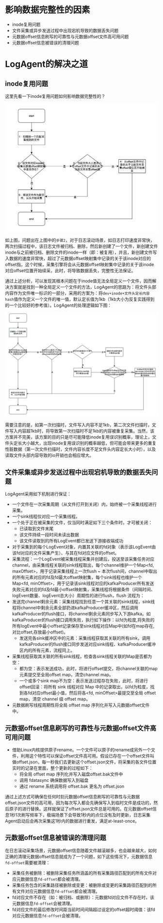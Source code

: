 # 影响数据完整性的因素

- inode复用问题
- 文件采集或异步发送过程中出现宕机导致的数据丢失问题
- 元数据offset信息刷写的可靠性与元数据offset文件高可用问题
- 元数据offset信息被错误的清理问题

# LogAgent的解决之道

## inode复用问题

这里先看一下inode复用问题如何影响数据完整性的？

![inode复用问题原因](assets/inode复用问题原因.png)

​	如上图，问题出在上图中的`步骤2`，对于日志滚动场景，如日志打印速度非常快，两次扫描过程中，该日志文件被归档、删除，然后新创建了一个文件，新创建文件inode与之前被归档、删除文件的inode一样（即：被复用），并且，新创建文件写入数据的速度非常快，超过了元数据offset映射集中记录的关于该inode对应的offset指，这个时候，采集引擎将会从元数据offset映射集中记录的关于该inode对应offset位置开始续采，此时，将导致数据丢失，完整性无法保证。

​	通过上述分析，可以发现其根本问题在于inode值无法全局定义一个文件，因而解决方案就是找到一种全局定义一个文件的方法，LogAgent的思路为：将文件头部内容作为文件唯一标识的一部分，采用的方案为：将`dev+inode+文件头定长内容hash`值作为定义一个文件的唯一值，默认定长值为1kb（1kb大小为反复实践得到的一个比较好的参考值）。LogAgent的处理逻辑如下图：

![inode复用问题-agent解决方案](assets/inode复用问题-agent解决方案.png)

​	需要注意的是，如第一次扫描时，文件写入内容不足1kb，第二次文件扫描时，文件写入内容超1kb时，将导致第一次扫描时不足1kb的内容被重复采集。当然，该方案并不完美，该方案的目的只是尽可能降低inode复用误识别概率，理论上，文件头定长大小越大，出现inode复用误识别的概率越低，但可能会带来更多的重复性脏数据（第一次文件扫描时，文件内容长度不足文件头内容定长大小时），以及读取文件头部内容导致的io开销也会相应增大。

## 文件采集或异步发送过程中出现宕机导致的数据丢失问题

LogAgent采用如下机制进行保证：

- 一个文件在一次采集周期（从文件打开到关闭）内，始终被一个采集线程进行采集。
- 一个sink线程仅对应一个采集线程。
- 一个处于正在被采集的文件，仅当同时满足如下三个条件时，才可被关闭：
  - 已读取到文件末尾
  - 该文件持续一段时间未读出数据
  - 该文件读取到的所有LogEvent都已发送下游接收端成功
- 对于采集到的每个LogEvent对象，内置其关联的fd对象（表示该LogEvent由该fd对应的文件采集产生）、与其在fd对应文件的offset。
- 采集流程：一个LogEvent被采集线程采集并创建后，投送至该采集任务对应channel，由采集线程关联的sink线程取出，每个channel维护一个Map<fd, maxOffset>，用于记录采集线程上一次flush ~ 本次flush间，channel中取出的所有元素对应的fd及fd最大offset映射集，每个sink线程也维护一个Map<fd, minOffset>，用于记录该sink线程对应的kafkaProducer所有发送失败元素对应的fd及fd最小offset映射集，采集线程将根据条件（间隔时间、logEvent数量、logEvent总大小）周期性的进行flush，flush 流程为：
- 发送完channel剩余元素：采集线程找到任意一个其关联的sink线程，sink线程将channel中剩余元素全部扔进kafkaProducer缓冲区，然后调用kafkaProducer的flush接口，将channel剩余元素同步写入下游kafka。如kafkaProducer的flush接口调用失败，执行如下操作：以fd为粒度,将失败的所有logEvent中最小offset记录保存至sink线程对应Map中(如fd在map存在,对比offset,存放最小offset)。
  - 发送完各sink缓冲区中的元素：采集线程获取其关联的所有sink，调用kafkaProducer的flush接口同步发送对应sink线程、kafkaProducer缓冲区内的所有元素，流程同上。
- 采集线程获取其关联的所有sink线程，检查各sink线程关联的Map是否都为空：
    - 都为空：表示发送成功，此时，将进行offset提交，将channel关联的map元素提交至全局offset map，清空channel map。
  - 一个或多个sink map不为空：表示发送过程存在失败，此时，将进行offset回滚：将所有 sink 线程对应 Map 中的记录取出，以fd为粒度，找到各fd对应offset最小值，然后将各<fd, minOffset>最提交至全局 offset map，清空 channel 级 offset map。
-  元数据刷写线程周期性将全局 offset map 序列化并写入元数据offset文件中。

## 元数据offset信息刷写的可靠性与元数据offset文件高可用问题

- 借助Linux内核提供原子rename。一个文件可以原子的rename成另外一个文件，利用这个特性可以保证offset文件高可用。假设已存在一个offset文件叫做offset.json，每一秒我们去更新这个offset.json文件，将采集的各文件位置实时的记录在里面，整个更新的过程如下：
  - 将全局 offset map 序列化并写入磁盘offset.bak文件中
  - 调用 fdatasync 确保数据写入到磁盘
  - 通过 rename 系统调用将 offset.bak 更名为 offset.json

​	通过上述方式可确保在任何时刻元数据offset信息刷写的可靠性与元数据offset.json文件的高可用，因为每次写入都会先确保写入到临时文件是成功的，然后原子的进行替换。这样就保证了offset.json文件总是可用的。在元数据offset信息1秒1次刷写频率下，极端场景下会导致1秒内的点位没有及时更新，日志采集Agent启动后会再次采集这1秒内的数据进行重发，满足at-least-once。

## 元数据offset信息被错误的清理问题

在日志滚动采集场景，元数据offset信息随着文件越滚越多，也会越来越大，如何正确的清理元数据offset信息就成为了一个问题，如下这些情况下，元数据信息`fd-offset`需要被清理：

- 采集任务被删除：被删除采集任务所涵盖的所有采集路径匹配到的所有文件对应元数据信息`fd-offset`都会被清理。
- 采集任务包含的采集路径被删除或变更：被删除或变更的采集路径匹配到的所有文件对应元数据信息`fd-offset`都会被清理。
- fd对应文件不存在（如：被归档、或删除）：元数据fd对应文件不存在时，该元数据信息`fd-offset`会被清理。
- fd对应文件的最后修改时间距当前时间间隔超过设定的offset超时阈值：该fd对应元数据信息`fd-offset`会被清理。

